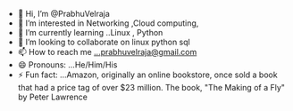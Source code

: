 - 👋 Hi, I’m @PrabhuVelraja
- 👀 I’m interested in Networking ,Cloud computing, 
- 🌱 I’m currently learning ..Linux , Python
- 💞️ I’m looking to collaborate on linux python sql
- 📫 How to reach me ...prabhuvelraja@gmail.com
- 😄 Pronouns: ...He/Him/His
- ⚡ Fun fact: ...Amazon, originally an online bookstore, once sold a book that had a price tag of over $23 million. The book, "The Making of a Fly" by Peter Lawrence

<!---
PrabhuVelraja/PrabhuVelraja is a ✨ special ✨ repository because its `README.md` (this file) appears on your GitHub profile.
You can click the Preview link to take a look at your changes.
--->
